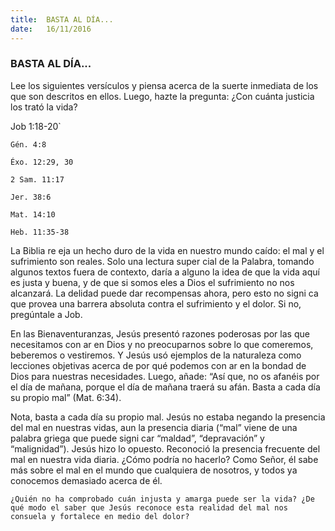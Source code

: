 ```yaml
---
title:  BASTA AL DÍA...
date:   16/11/2016
---
```


### BASTA AL DÍA...

Lee los siguientes versículos y piensa acerca de la suerte inmediata de los que son descritos en ellos. Luego, hazte la pregunta: ¿Con cuánta justicia los trató la vida?

Job 1:18-20`

`Gén. 4:8`

`Éxo. 12:29, 30`

`2 Sam. 11:17`

`Jer. 38:6`

`Mat. 14:10`

`Heb. 11:35-38`

La Biblia re eja un hecho duro de la vida en nuestro mundo caído: el mal y el sufrimiento son reales. Solo una lectura super cial de la Palabra, tomando algunos textos fuera de contexto, daría a alguno la idea de que la vida aquí es justa y buena, y de que si somos  eles a Dios el sufrimiento no nos alcanzará. La  delidad puede dar recompensas ahora, pero esto no signi ca que provea una barrera absoluta contra el sufrimiento y el dolor. Si no, pregúntale a Job.

En las Bienaventuranzas, Jesús presentó razones poderosas por las que necesitamos con ar en Dios y no preocuparnos sobre lo que comeremos, beberemos o vestiremos. Y Jesús usó ejemplos de la naturaleza como lecciones objetivas acerca de por qué podemos con ar en la bondad de Dios para nuestras necesidades. Luego, añade: “Así que, no os afanéis por el día de mañana, porque el día de mañana traerá su afán. Basta a cada día su propio mal” (Mat. 6:34).

Nota, basta a cada día su propio mal. Jesús no estaba negando la presencia del mal en nuestras vidas, aun la presencia diaria (“mal” viene de una palabra griega que puede signi car “maldad”, “depravación” y “malignidad”). Jesús hizo lo opuesto. Reconoció la presencia frecuente del mal en nuestra vida diaria. ¿Cómo podría no hacerlo? Como Señor, él sabe más sobre el mal en el mundo que cualquiera de nosotros, y todos ya conocemos demasiado acerca de él.

`¿Quién no ha comprobado cuán injusta y amarga puede ser la vida? ¿De qué modo el saber que Jesús reconoce esta realidad del mal nos consuela y fortalece en medio del dolor?`